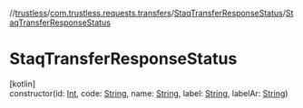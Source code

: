 //[trustless](../../../index.md)/[com.trustless.requests.transfers](../index.md)/[StaqTransferResponseStatus](index.md)/[StaqTransferResponseStatus](-staq-transfer-response-status.md)

# StaqTransferResponseStatus

[kotlin]\
constructor(id: [Int](https://kotlinlang.org/api/latest/jvm/stdlib/kotlin/-int/index.html), code: [String](https://kotlinlang.org/api/latest/jvm/stdlib/kotlin/-string/index.html), name: [String](https://kotlinlang.org/api/latest/jvm/stdlib/kotlin/-string/index.html), label: [String](https://kotlinlang.org/api/latest/jvm/stdlib/kotlin/-string/index.html), labelAr: [String](https://kotlinlang.org/api/latest/jvm/stdlib/kotlin/-string/index.html))
